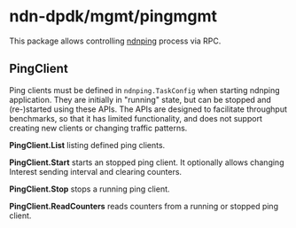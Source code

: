# ndn-dpdk/mgmt/pingmgmt

This package allows controlling [ndnping](../../app/ndnping/) process via RPC.

## PingClient

Ping clients must be defined in `ndnping.TaskConfig` when starting ndnping application.
They are initially in "running" state, but can be stopped and (re-)started using these APIs.
The APIs are designed to facilitate throughput benchmarks, so that it has limited functionality, and does not support creating new clients or changing traffic patterns.

**PingClient.List** listing defined ping clients.

**PingClient.Start** starts an stopped ping client.
It optionally allows changing Interest sending interval and clearing counters.

**PingClient.Stop** stops a running ping client.

**PingClient.ReadCounters** reads counters from a running or stopped ping client.
